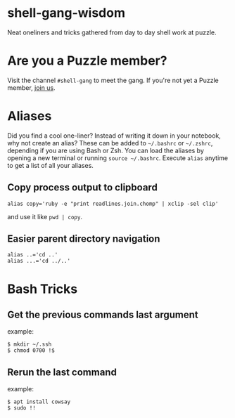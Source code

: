 # shell-gang-wisdom

Neat oneliners and tricks gathered from day to day shell work at puzzle.

# Are you a Puzzle member?

Visit the channel `#shell-gang` to meet the gang. If you're not yet a Puzzle member, [join us](https://www.puzzle.ch/de/ueber-uns/stellen).

# Aliases
Did you find a cool one-liner? Instead of writing it down in your notebook, why not create an alias? These can be added to `~/.bashrc` or `~/.zshrc`, depending if you are using Bash or Zsh. You can load the aliases by opening a new terminal or running `source ~/.bashrc`. Execute `alias` anytime to get a list of all your aliases.

## Copy process output to clipboard
```
alias copy='ruby -e "print readlines.join.chomp" | xclip -sel clip'
```
and use it like `pwd | copy`.

## Easier parent directory navigation
```
alias ..='cd ..'
alias ...='cd ../..'
```

# Bash Tricks

## Get the previous commands last argument
example:
```
$ mkdir ~/.ssh
$ chmod 0700 !$
```
## Rerun the last command
example:
```
$ apt install cowsay
$ sudo !!
```
